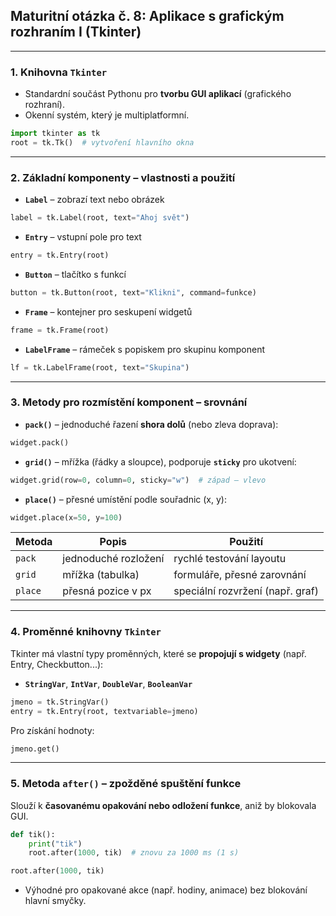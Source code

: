 ## Maturitní otázka č. 8: Aplikace s grafickým rozhraním I (Tkinter)

---

### 1. Knihovna `Tkinter`

* Standardní součást Pythonu pro **tvorbu GUI aplikací** (grafického rozhraní).
* Okenní systém, který je multiplatformní.

```python
import tkinter as tk
root = tk.Tk()  # vytvoření hlavního okna
```

---

### 2. Základní komponenty – vlastnosti a použití

* **`Label`** – zobrazí text nebo obrázek

```python
label = tk.Label(root, text="Ahoj svět")
```

* **`Entry`** – vstupní pole pro text

```python
entry = tk.Entry(root)
```

* **`Button`** – tlačítko s funkcí

```python
button = tk.Button(root, text="Klikni", command=funkce)
```

* **`Frame`** – kontejner pro seskupení widgetů

```python
frame = tk.Frame(root)
```

* **`LabelFrame`** – rámeček s popiskem pro skupinu komponent

```python
lf = tk.LabelFrame(root, text="Skupina")
```

---

### 3. Metody pro rozmístění komponent – srovnání

* **`pack()`** – jednoduché řazení **shora dolů** (nebo zleva doprava):

```python
widget.pack()
```

* **`grid()`** – mřížka (řádky a sloupce), podporuje **`sticky`** pro ukotvení:

```python
widget.grid(row=0, column=0, sticky="w")  # západ – vlevo
```

* **`place()`** – přesné umístění podle souřadnic (x, y):

```python
widget.place(x=50, y=100)
```

| Metoda  | Popis                | Použití                          |
| ------- | -------------------- | -------------------------------- |
| `pack`  | jednoduché rozložení | rychlé testování layoutu         |
| `grid`  | mřížka (tabulka)     | formuláře, přesné zarovnání      |
| `place` | přesná pozice v px   | speciální rozvržení (např. graf) |

---

### 4. Proměnné knihovny `Tkinter`

Tkinter má vlastní typy proměnných, které se **propojují s widgety** (např. Entry, Checkbutton...):

* **`StringVar`**, **`IntVar`**, **`DoubleVar`**, **`BooleanVar`**

```python
jmeno = tk.StringVar()
entry = tk.Entry(root, textvariable=jmeno)
```

Pro získání hodnoty:

```python
jmeno.get()
```

---

### 5. Metoda `after()` – zpožděné spuštění funkce

Slouží k **časovanému opakování nebo odložení funkce**, aniž by blokovala GUI.

```python
def tik():
    print("tik")
    root.after(1000, tik)  # znovu za 1000 ms (1 s)

root.after(1000, tik)
```

* Výhodné pro opakované akce (např. hodiny, animace) bez blokování hlavní smyčky.
